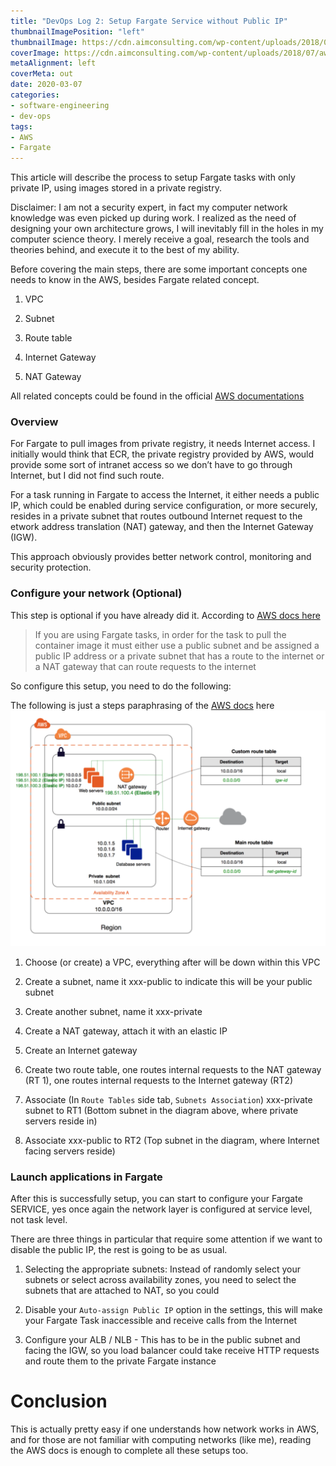 ```yaml
---
title: "DevOps Log 2: Setup Fargate Service without Public IP"
thumbnailImagePosition: "left"
thumbnailImage: https://cdn.aimconsulting.com/wp-content/uploads/2018/07/aws-fargate-v2.png
coverImage: https://cdn.aimconsulting.com/wp-content/uploads/2018/07/aws-fargate-v2.png
metaAlignment: left
coverMeta: out
date: 2020-03-07
categories:
- software-engineering
- dev-ops
tags:
- AWS
- Fargate
---
```


This article will describe the process to setup Fargate tasks with only private IP, using images stored in a private registry.
<!--more-->

Disclaimer: I am not a security expert, in fact my computer network knowledge was even picked up during work. I realized as the need of designing your own architecture grows, I will inevitably fill in the holes in my computer science theory. I merely receive a goal, research the tools and theories behind, and execute it to the best of my ability.

Before covering the main steps, there are some important concepts one needs to know in the AWS, besides Fargate related concept.


1. VPC

2. Subnet

3. Route table

4. Internet Gateway

5. NAT Gateway

All related concepts could be found in the official [AWS documentations](https://docs.aws.amazon.com/vpc/latest/userguide/what-is-amazon-vpc.html)

### Overview

For Fargate to pull images from private registry, it needs Internet access. I initially would think that ECR, the private registry provided by AWS, would provide some sort of intranet access so we don’t have to go through Internet, but I did not find such route. 

For a task running in Fargate to access the Internet, it either needs a public IP, which could be enabled during service configuration, or more securely, resides in a private subnet that routes outbound Internet request to the etwork address translation (NAT) gateway, and then the Internet Gateway (IGW). 

This approach obviously provides better network control, monitoring and security protection.

### Configure your network (Optional)

This step is optional if you have already did it. According to [AWS docs here](https://docs.aws.amazon.com/AmazonECS/latest/developerguide/service-configure-network.html)

> If you are using Fargate tasks, in order for the task to pull the container image it must either use a public subnet and be assigned a public IP address or a private subnet that has a route to the internet or a NAT gateway that can route requests to the internet

So configure this setup, you need to do the following:

The following is just a steps paraphrasing of the [AWS docs](https://docs.aws.amazon.com/vpc/latest/userguide/VPC_Scenario2.html) here
![alt](/img/devops-log-2-img-1.png)

1. Choose (or create) a VPC, everything after will be down within this VPC

2. Create a subnet, name it xxx-public to indicate this will be your public subnet

3. Create another subnet, name it xxx-private

4. Create a NAT gateway, attach it with an elastic IP

5. Create an Internet gateway

6. Create two route table, one routes internal requests to the NAT gateway (RT 1), one routes internal requests to the Internet gateway (RT2)

7. Associate (In `Route Tables`  side tab, `Subnets Association`) xxx-private subnet to RT1 (Bottom subnet in the diagram above, where private servers reside in)

8. Associate xxx-public to RT2 (Top subnet in the diagram, where Internet facing servers reside)

### Launch applications in Fargate
After this is successfully setup, you can start to configure your Fargate SERVICE, yes once again the network layer is configured at service level, not task level. 

There are three things in particular that require some attention if we want to disable the public IP, the rest is going to be as usual.

1. Selecting the appropriate subnets: Instead of randomly select your subnets or select across availability zones, you need to select the subnets that are attached to NAT, so you could

2. Disable your `Auto-assign Public IP` option in the settings, this will make your Fargate Task inaccessible and receive calls from the Internet

3. Configure your ALB / NLB - This has to be in the public subnet and facing the IGW, so you load balancer could take receive HTTP requests and route them to the private Fargate instance

# Conclusion
This is actually pretty easy if one understands how network works in AWS, and for those are not familiar with computing networks (like me), reading the AWS docs is enough to complete all these setups too.
